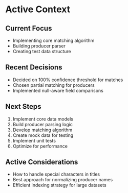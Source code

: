 # Active Context

## Current Focus
- Implementing core matching algorithm
- Building producer parser
- Creating test data structure

## Recent Decisions
- Decided on 100% confidence threshold for matches
- Chosen partial matching for producers
- Implemented null-aware field comparisons

## Next Steps
1. Implement core data models
2. Build producer parsing logic
3. Develop matching algorithm
4. Create mock data for testing
5. Implement unit tests
6. Optimize for performance

## Active Considerations
- How to handle special characters in titles
- Best approach for normalizing producer names
- Efficient indexing strategy for large datasets
